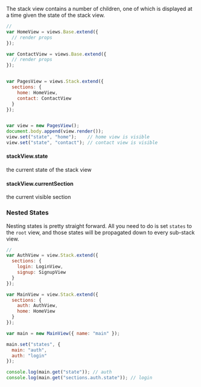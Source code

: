 The stack view contains a number of children, one of which is displayed at a time given the
state of the stack view.

```javascript
//
var HomeView = views.Base.extend({
  // render props
});

var ContactView = views.Base.extend({
  // render props
});


var PagesView = views.Stack.extend({
  sections: {
    home: HomeView,
    contact: ContactView
  }
});


var view = new PagesView();
document.body.append(view.render());
view.set("state", "home");    // home view is visible
view.set("state", "contact"); // contact view is visible
```

#### stackView.state

the current state of the stack view

#### stackView.currentSection

the current visible section

### Nested States

Nesting states is pretty straight forward. All you need to do is set `states` to the
`root` view, and those states will be propagated down to every sub-stack view.


```javascript
//
var AuthView = view.Stack.extend({
  sections: {
    login: LoginView,
    signup: SignupView
  }
});

var MainView = view.Stack.extend({
  sections: {
    auth: AuthView,
    home: HomeView
  }
});

var main = new MainView({ name: "main" });

main.set("states", {
  main: "auth",
  auth: "login"
});

console.log(main.get("state")); // auth
console.log(main.get("sections.auth.state")); // login
```
